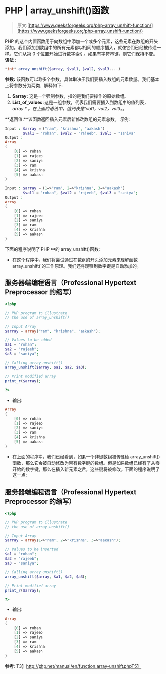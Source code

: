 # PHP | array_unshift()函数

> 原文:[https://www.geeksforgeeks.org/php-array_unshift-function/](https://www.geeksforgeeks.org/php-array_unshift-function/)

PHP 的这个内置函数用于向数组中添加一个或多个元素，这些元素在数组的开头添加。我们添加到数组中的所有元素都以相同的顺序插入，就像它们已经被传递一样。它们从第 0 个位置开始进行数字索引。如果有字符串键，则它们保持不变。
**语法** :

```php
*int* array_unshift($array, $val1, $val2, $val3....)
```

**参数:**
该函数可以取多个参数，具体取决于我们要插入数组的元素数量。我们基本上将参数分为两类，解释如下:

1.  **$array:** 这是一个强制参数，指的是我们要操作的原始数组。
2.  **List_of_values** :这是一组参数，代表我们需要插入到数组中的值列表， *$array* 。在上面的语法中，值列表是 *$val1，$val2，$val3。*。

**返回值:**该函数返回插入元素后新修改数组的元素总数。
示例:

```php
Input : $array = ("ram", "krishna", "aakash")
        $val1 = "rohan", $val2 = "rajeeb", $val3 = "saniya"
Output :
Array
(
    [0] => rohan
    [1] => rajeeb
    [2] => saniya
    [3] => ram
    [4] => krishna
    [5] => aakash
)

Input : $array = (1=>"ram", 2=>"krishna", 3=>"aakash")
        $val1 = "rohan", $val2 = "rajeeb", $val3 = "saniya";
Output :
Array
(
    [0] => rohan
    [1] => rajeeb
    [2] => saniya
    [3] => ram
    [4] => krishna
    [5] => aakash
)
```

下面的程序说明了 PHP 中的 array_unshift()函数:

*   在这个程序中，我们将尝试通过在数组的开头添加元素来理解函数 array_unshift()的工作原理。我们还将观察到数字键是自动添加的。

## 服务器端编程语言（Professional Hypertext Preprocessor 的缩写）

```php
<?php

// PHP program to illustrate
// the use of array_unshift()

// Input Array
$array = array("ram", "krishna", "aakash");

// Values to be added
$a1 = "rohan";
$a2 = "rajeeb";
$a3 = "saniya";

// Calling array_unshift()
array_unshift($array, $a1, $a2, $a3);

// Print modified array
print_r($array);

?>
```

*   输出:

```php
Array
(
    [0] => rohan
    [1] => rajeeb
    [2] => saniya
    [3] => ram
    [4] => krishna
    [5] => aakash
)
```

*   在上面的程序中，我们已经看到，如果一个非键数组被传递给 array_unshift()函数，那么它会被自动修改为带有数字键的数组。但是如果数组已经有了从零开始的数字键，那么在插入新元素之后，这些键将被修改。下面的程序说明了这一点:

## 服务器端编程语言（Professional Hypertext Preprocessor 的缩写）

```php
<?php

// PHP program to illustrate
// the use of array_unshift()

// Input Array
$array = array(1=>"ram", 2=>"krishna", 3=>"aakash");

// Values to be inserted
$a1 = "rohan";
$a2 = "rajeeb";
$a3 = "saniya";

// Calling array_unshift()
array_unshift($array, $a1, $a2, $a3);

// Print modified array
print_r($array);

?>
```

*   输出:

```php
Array
(
    [0] => rohan
    [1] => rajeeb
    [2] => saniya
    [3] => ram
    [4] => krishna
    [5] => aakash
)
```

**参考**:
T3】http://php.net/manual/en/function.array-unshift.phpT5】